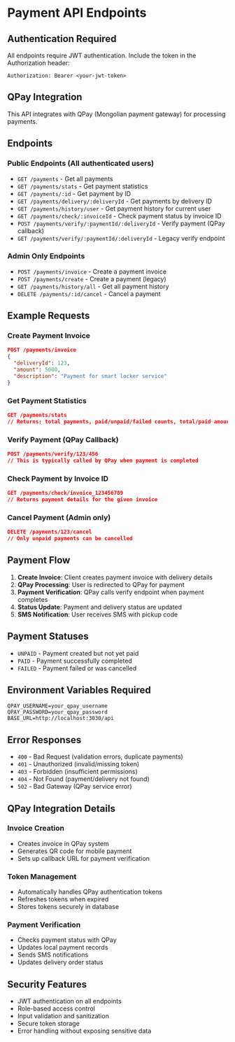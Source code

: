 # Payment API Endpoints

## Authentication Required
All endpoints require JWT authentication. Include the token in the Authorization header:
```
Authorization: Bearer <your-jwt-token>
```

## QPay Integration
This API integrates with QPay (Mongolian payment gateway) for processing payments.

## Endpoints

### Public Endpoints (All authenticated users)
- `GET /payments` - Get all payments
- `GET /payments/stats` - Get payment statistics
- `GET /payments/:id` - Get payment by ID
- `GET /payments/delivery/:deliveryId` - Get payments by delivery ID
- `GET /payments/history/user` - Get payment history for current user
- `GET /payments/check/:invoiceId` - Check payment status by invoice ID
- `POST /payments/verify/:paymentId/:deliveryId` - Verify payment (QPay callback)
- `GET /payments/verify/:paymentId/:deliveryId` - Legacy verify endpoint

### Admin Only Endpoints
- `POST /payments/invoice` - Create a payment invoice
- `POST /payments/create` - Create a payment (legacy)
- `GET /payments/history/all` - Get all payment history
- `DELETE /payments/:id/cancel` - Cancel a payment

## Example Requests

### Create Payment Invoice
```json
POST /payments/invoice
{
  "deliveryId": 123,
  "amount": 5000,
  "description": "Payment for smart locker service"
}
```

### Get Payment Statistics
```json
GET /payments/stats
// Returns: total payments, paid/unpaid/failed counts, total/paid amounts
```

### Verify Payment (QPay Callback)
```json
POST /payments/verify/123/456
// This is typically called by QPay when payment is completed
```

### Check Payment by Invoice ID
```json
GET /payments/check/invoice_123456789
// Returns payment details for the given invoice
```

### Cancel Payment (Admin only)
```json
DELETE /payments/123/cancel
// Only unpaid payments can be cancelled
```

## Payment Flow

1. **Create Invoice**: Client creates payment invoice with delivery details
2. **QPay Processing**: User is redirected to QPay for payment
3. **Payment Verification**: QPay calls verify endpoint when payment completes
4. **Status Update**: Payment and delivery status are updated
5. **SMS Notification**: User receives SMS with pickup code

## Payment Statuses
- `UNPAID` - Payment created but not yet paid
- `PAID` - Payment successfully completed
- `FAILED` - Payment failed or was cancelled

## Environment Variables Required
```env
QPAY_USERNAME=your_qpay_username
QPAY_PASSWORD=your_qpay_password
BASE_URL=http://localhost:3030/api
```

## Error Responses
- `400` - Bad Request (validation errors, duplicate payments)
- `401` - Unauthorized (invalid/missing token)
- `403` - Forbidden (insufficient permissions)
- `404` - Not Found (payment/delivery not found)
- `502` - Bad Gateway (QPay service error)

## QPay Integration Details

### Invoice Creation
- Creates invoice in QPay system
- Generates QR code for mobile payment
- Sets up callback URL for payment verification

### Token Management
- Automatically handles QPay authentication tokens
- Refreshes tokens when expired
- Stores tokens securely in database

### Payment Verification
- Checks payment status with QPay
- Updates local payment records
- Sends SMS notifications
- Updates delivery order status

## Security Features
- JWT authentication on all endpoints
- Role-based access control
- Input validation and sanitization
- Secure token storage
- Error handling without exposing sensitive data

